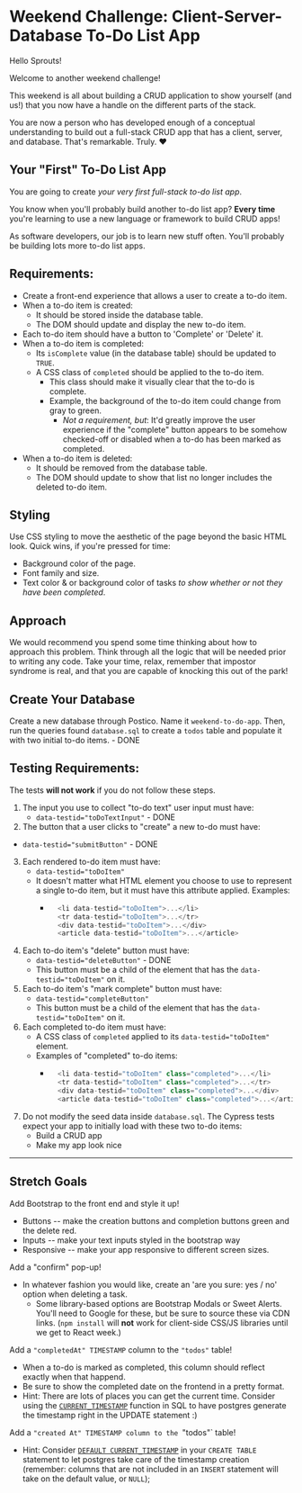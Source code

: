 # Weekend Challenge: Client-Server-Database To-Do List App

Hello Sprouts!

Welcome to another weekend challenge!

This weekend is all about building a CRUD application to show yourself (and us!) that you now have a handle on the different parts of the stack.

You are now a person who has developed enough of a conceptual understanding to build out a full-stack CRUD app that has a client, server, and database. That's remarkable. Truly. ❤️

## Your "First" To-Do List App

You are going to create _your very first full-stack to-do list app_.

You know when you'll probably build another to-do list app? **Every time** you're learning to use a new language or framework to build CRUD apps!

As software developers, our job is to learn new stuff often. You'll probably be building lots more to-do list apps.

## Requirements:

- Create a front-end experience that allows a user to create a to-do item.
- When a to-do item is created:
  - It should be stored inside the database table.
  - The DOM should update and display the new to-do item.
- Each to-do item should have a button to 'Complete' or 'Delete' it.
- When a to-do item is completed:
  - Its `isComplete` value (in the database table) should be updated to `TRUE`.
  - A CSS class of `completed` should be applied to the to-do item.
    - This class should make it visually clear that the to-do is complete.
    - Example, the background of the to-do item could change from gray to green.
      - _Not a requirement, but_: It'd greatly improve the user experience if the "complete" button appears to be somehow checked-off or disabled when a to-do has been marked as completed.
- When a to-do item is deleted:
  - It should be removed from the database table.
  - The DOM should update to show that list no longer includes the deleted to-do item.

## Styling

Use CSS styling to move the aesthetic of the page beyond the basic HTML look. Quick wins, if you're pressed for time:

- Background color of the page.
- Font family and size.
- Text color & or background color of tasks _to show whether or not they have been completed_.

## Approach

We would recommend you spend some time thinking about how to approach this problem. Think through all the logic that will be needed prior to writing any code. Take your time, relax, remember that impostor syndrome is real, and that you are capable of knocking this out of the park!

## Create Your Database

Create a new database through Postico. Name it `weekend-to-do-app`. Then, run the queries found `database.sql` to create a `todos` table and populate it with two initial to-do items. - DONE

## Testing Requirements:

The tests **will not work** if you do not follow these steps.

1. The input you use to collect "to-do text" user input must have:
   - `data-testid="toDoTextInput"` - DONE
2. The button that a user clicks to "create" a new to-do must have:

- `data-testid="submitButton"` - DONE

3. Each rendered to-do item must have:
   - `data-testid="toDoItem"`
   - It doesn't matter what HTML element you choose to use to represent a single to-do item, but it must have this attribute applied. Examples:
     - ```js
         <li data-testid="toDoItem">...</li>
         <tr data-testid="toDoItem">...</tr>
         <div data-testid="toDoItem">...</div>
         <article data-testid="toDoItem">...</article>
       ```
4. Each to-do item's "delete" button must have:
   - `data-testid="deleteButton"` - DONE
   - This button must be a child of the element that has the `data-testid="toDoItem"` on it.
5. Each to-do item's "mark complete" button must have:
   - `data-testid="completeButton"`
   - This button must be a child of the element that has the `data-testid="toDoItem"` on it.
6. Each completed to-do item must have:
   - A CSS class of `completed` applied to its `data-testid="toDoItem"` element.
   - Examples of "completed" to-do items:
     - ```js
         <li data-testid="toDoItem" class="completed">...</li>
         <tr data-testid="toDoItem" class="completed">...</tr>
         <div data-testid="toDoItem" class="completed">...</div>
         <article data-testid="toDoItem" class="completed">...</article>
       ```
7. Do not modify the seed data inside `database.sql`. The Cypress tests expect your app to initially load with these two to-do items:
   - Build a CRUD app
   - Make my app look nice

---

## Stretch Goals

Add Bootstrap to the front end and style it up!

- Buttons -- make the creation buttons and completion buttons green and the delete red.
- Inputs -- make your text inputs styled in the bootstrap way
- Responsive -- make your app responsive to different screen sizes.

Add a "confirm" pop-up!

- In whatever fashion you would like, create an 'are you sure: yes / no' option when deleting a task.
  - Some library-based options are Bootstrap Modals or Sweet Alerts. You'll need to Google for these, but be sure to source these via CDN links. (`npm install` will **not** work for client-side CSS/JS libraries until we get to React week.)

Add a `"completedAt" TIMESTAMP` column to the `"todos"` table!

- When a to-do is marked as completed, this column should reflect exactly when that happend.
- Be sure to show the completed date on the frontend in a pretty format.
- Hint: There are lots of places you can get the current time. Consider using the [`CURRENT_TIMESTAMP`](https://www.postgresql.org/docs/current/functions-datetime.html#FUNCTIONS-DATETIME-CURRENT) function in SQL to have postgres generate the timestamp right in the UPDATE statement :)

Add a `"created At" TIMESTAMP column to the `"todos"` table!

- Hint: Consider [`DEFAULT CURRENT_TIMESTAMP`](https://www.postgresql.org/docs/current/datatype-datetime.html#DATATYPE-DATETIME-SPECIAL-VALUES) in your `CREATE TABLE` statement to let postgres take care of the timestamp creation (remember: columns that are not included in an `INSERT` statement will take on the default value, or `NULL`);
